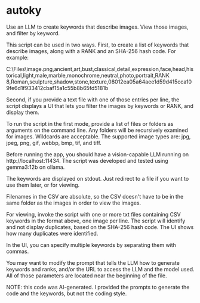 # autoky
Use an LLM to create keywords that describe images. View those images, and filter by keyword.

This script can be used in two ways. First, to create a list of keywords that describe
images, along with a RANK and an SHA-256 hash code. For example:

C:\Files\image.png,ancient,art,bust,classical,detail,expression,face,head,historical,light,male,marble,monochrome,neutral,photo,portrait,RANK 8,Roman,sculpture,shadow,stone,texture,08012ea05a64aee1d59d415cca109fe6d1f933412cbaf15a1c55b8b65fd5181b

Second, if you provide a text file with one of those entries per line, the script displays a UI that lets you
filter the images by keywords or RANK, and display them.

To run the script in the first mode, provide a list of files or folders as arguments on the command line.
Any folders will be recursively examined for images. Wildcards are acceptable. The supported image types
are: jpg, jpeg, png, gif, webbp, bmp, tif, and tiff.

Before running the app, you should have a vision-capable LLM running on http://localhost:11434. The script
was developed and tested using gemma3:12b on ollama.

The keywords are displayed on stdout. Just redirect to a file if you want to use them later, or for viewing.

Filenames in the CSV are absolute, so the CSV doesn't have to be in the same folder as the images in order to view the images.

For viewing, invoke the script with one or more txt files containing CSV keywords in the format above, one image per line.
The script will identify and not display duplicates, based on the SHA-256 hash code. The UI shows how many duplicates were
identified.

In the UI, you can specify multiple keywords by separating them with commas.

You may want to modify the prompt that tells the LLM how to generate keywords and ranks, and/or the URL to access the LLM
and the model used. All of those parameters are located near the beginning of the file.

NOTE: this code was AI-generated. I provided the prompts to generate the code and the keywords, but not the coding style.

